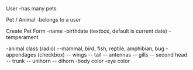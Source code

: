 User
-has many pets

Pet / Animal
-belongs to a user

Create Pet Form
-name
-birthdate (textbox, default is current date)
-temperament

-animal class (radio)
--mammal, bird, fish, reptile, amphibian, bug
-appendages (checkbox)
-- wings -- tail -- antennas -- gills -- second head -- trunk -- unihorn -- dihorn
-body color
-eye color
